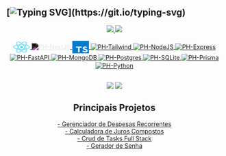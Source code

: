 ## [![Typing SVG](https://readme-typing-svg.herokuapp.com/?color=628FDB&size=35&center=true&vCenter=true&width=1000&lines=Olá,+meu+nome+é+Paulo+Henrique;Tenho+25+anos;Sou+desenvolvedor+Full+Stack;Apaixonado+por+tecnologia+e+inovação;Bem-vindo+ao+meu+GitHub!)](https://git.io/typing-svg)


<div align="center">
  <a href="https://github.com/Paulo-Henrique21">
  <img height="180em" src="https://github-readme-stats.vercel.app/api?username=Paulo-Henrique21&show_icons=true&theme=tokyonight&include_all_commits=true&count_private=true"/>
  <img height="180em" src="https://github-readme-stats.vercel.app/api/top-langs/?username=Paulo-Henrique21&layout=compact&langs_count=7&theme=tokyonight"/>
</div>
<div align="center"><br>

  <!-- Frontend -->
  <img align="center" alt="PH-React" height="30" width="40" src="https://raw.githubusercontent.com/devicons/devicon/master/icons/react/react-original.svg">
  <img align="center" alt="PH-NextJS" height="30" width="40"
       src="https://cdn.jsdelivr.net/gh/devicons/devicon/icons/nextjs/nextjs-original.svg"
       style="filter: invert(100%);" />
  <img align="center" alt="PH-Ts" height="30" width="40" src="https://raw.githubusercontent.com/devicons/devicon/master/icons/typescript/typescript-plain.svg">
  <img align="center" alt="PH-Tailwind" height="30" width="40" src="https://www.vectorlogo.zone/logos/tailwindcss/tailwindcss-icon.svg" />

  <!-- Backend -->
  <img align="center" alt="PH-NodeJS" height="30" width="40" src="https://cdn.jsdelivr.net/gh/devicons/devicon/icons/nodejs/nodejs-original.svg" />
  <img align="center" alt="PH-Express" height="30" width="40" src="https://cdn.jsdelivr.net/gh/devicons/devicon/icons/express/express-original.svg" />
  <img align="center" alt="PH-FastAPI" height="30" width="40" src="https://cdn.jsdelivr.net/gh/devicons/devicon/icons/fastapi/fastapi-original.svg" />

  <!-- Databases -->
  <img align="center" alt="PH-MongoDB" height="30" width="40" src="https://cdn.jsdelivr.net/gh/devicons/devicon/icons/mongodb/mongodb-original.svg" />
  <img align="center" alt="PH-Postgres" height="30" width="40" src="https://cdn.jsdelivr.net/gh/devicons/devicon/icons/postgresql/postgresql-original.svg" />
  <img align="center" alt="PH-SQLite" height="30" width="40" src="https://cdn.jsdelivr.net/gh/devicons/devicon/icons/sqlite/sqlite-original.svg" />

  <!-- Outros -->
  <img align="center" alt="PH-Prisma" height="30" width="40" src="https://cdn.jsdelivr.net/gh/devicons/devicon/icons/prisma/prisma-original.svg" />
  <img align="center" alt="PH-Python" height="30" width="40" src="https://cdn.jsdelivr.net/gh/devicons/devicon/icons/python/python-original.svg" />
</div>


  
  ##
 
<div align="center"> 
  <a href = "mailto:ph.santc2@gmail.com"><img src="https://img.shields.io/badge/-Gmail-%23333?style=for-the-badge&logo=gmail&logoColor=white" target="_blank"></a>
  <a href="https://www.linkedin.com/in/paulo-henrique-souza-dev/" target="_blank"><img src="https://img.shields.io/badge/-LinkedIn-%230077B5?style=for-the-badge&logo=linkedin&logoColor=white" target="_blank"></a> 
</div>

<h2 align="center">Principais Projetos</h2>

<div align="center">
<a href="https://ui-despesas.vercel.app/" target="_blank">- Gerenciador de Despesas Recorrentes</a> 
</div>
<div align="center">
<a href="https://calculadora-juros-compostos-seven.vercel.app/" target="_blank">- Calculadora de Juros Compostos</a> 
</div>
<div align="center">
<a href="https://task-ui.onrender.com/" target="_blank">- Crud de Tasks Full Stack</a> 
</div>
<div align="center">
<a href="https://geradordesenhaphdev.netlify.app/" target="_blank">- Gerador de Senha</a> 
</div>

